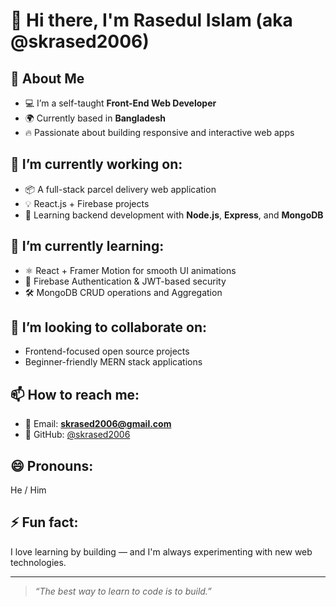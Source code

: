 # 👋 Hi there, I'm Rasedul Islam (aka @skrased2006)

## 🚀 About Me
- 💻 I’m a self-taught **Front-End Web Developer**
- 🌍 Currently based in **Bangladesh**
- 🔥 Passionate about building responsive and interactive web apps

## 🔭 I’m currently working on:
- 📦 A full-stack parcel delivery web application
- 💡 React.js + Firebase projects
- 🧠 Learning backend development with **Node.js**, **Express**, and **MongoDB**

## 🌱 I’m currently learning:
- ⚛️ React + Framer Motion for smooth UI animations
- 🔐 Firebase Authentication & JWT-based security
- 🛠️ MongoDB CRUD operations and Aggregation

## 🤝 I’m looking to collaborate on:
- Frontend-focused open source projects
- Beginner-friendly MERN stack applications

## 📫 How to reach me:
- 📧 Email: **skrased2006@gmail.com**
- 🐙 GitHub: [@skrased2006](https://github.com/skrased2006)

## 😄 Pronouns:
He / Him

## ⚡ Fun fact:
I love learning by building — and I'm always experimenting with new web technologies.

---

> *“The best way to learn to code is to build.”*
